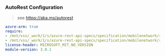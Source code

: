### AutoRest Configuration

> see https://aka.ms/autorest

``` yaml
azure-arm: true
require:
- /mnt/vss/_work/1/s/azure-rest-api-specs/specification/mobilenetwork/resource-manager/readme.md
- /mnt/vss/_work/1/s/azure-rest-api-specs/specification/mobilenetwork/resource-manager/readme.go.md
license-header: MICROSOFT_MIT_NO_VERSION
module-version: 3.0.1
```